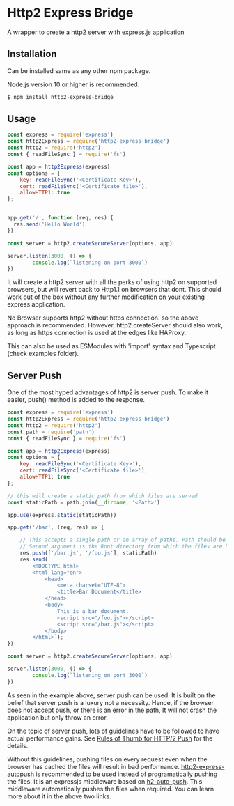 # Http2 Express Bridge

A wrapper to create a http2 server with express.js application

## Installation

Can be installed same as any other npm package.

Node.js version 10 or higher is recommended.

```bash
$ npm install http2-express-bridge
```

## Usage

```js
const express = require('express')
const http2Express = require('http2-express-bridge')
const http2 = require('http2')
const { readFileSync } = require('fs')

const app = http2Express(express)
const options = {
    key: readFileSync('<Certificate Key>'),
    cert: readFileSync('<Certificate file>'),
    allowHTTP1: true
};


app.get('/', function (req, res) {
  res.send('Hello World')
})

const server = http2.createSecureServer(options, app)

server.listen(3000, () => {
        console.log(`listening on port 3000`)
})
```
It will create a http2 server with all the perks of using http2 on supported browsers, but will revert back to Http1.1 on browsers that dont.
This should work out of the box without any further modification on your existing express application.

No Browser supports http2 without https connection. so the above approach is recommended. However, http2.createServer should also work, as long as https connection is used at the edges like HAProxy.

This can also be used as ESModules with 'import' syntax and Typescript (check examples folder).

## Server Push

One of the most hyped advantages of http2 is server push. To make it easier, push() method is added to the response.

```js
const express = require('express')
const http2Express = require('http2-express-bridge')
const http2 = require('http2')
const path = require('path')
const { readFileSync } = require('fs')

const app = http2Express(express)
const options = {
    key: readFileSync('<Certificate Key>'),
    cert: readFileSync('<Certificate file>'),
    allowHTTP1: true
};

// this will create a static path from which files are served
const staticPath = path.join(__dirname, '<Path>')

app.use(express.static(staticPath))

app.get('/bar', (req, res) => {

    // This accepts a single path or an array of paths. Path should be same as the ones in html below
    // Second argument is the Root directory from which the files are being served
    res.push(['/bar.js', '/foo.js'], staticPath)
    res.send(`
        <!DOCTYPE html>
        <html lang="en">
            <head>
                <meta charset="UTF-8">
                <title>Bar Document</title>
            </head>
            <body>
                This is a bar document.
                <script src="/foo.js"></script>
                <script src="/bar.js"></script>
            </body>
        </html>`);
})

const server = http2.createSecureServer(options, app)

server.listen(3000, () => {
        console.log(`listening on port 3000`)
})
```
As seen in the example above, server push can be used. It is built on the belief that server push is a luxury not a necessity. Hence, if the browser does not accept push, or there is an error in the path, It will not crash the application but only throw an error.

On the topic of server push, lots of guidelines have to be followed to have actual performance gains. See [Rules of Thumb for HTTP/2 Push](https://docs.google.com/document/d/1K0NykTXBbbbTlv60t5MyJvXjqKGsCVNYHyLEXIxYMv0/edit?usp=sharing) for the details.

Without this guidelines, pushing files on every request even when the browser has cached the files will result in bad performance. [http2-express-autopush](https://www.npmjs.com/package/http2-express-autopush) is recommended to be used instead of programatically pushing the files. It is an expressjs middleware based on [h2-auto-push](https://www.npmjs.com/package/h2-auto-push). This middleware automatically pushes the files when required. You can learn more about it in the above two links.